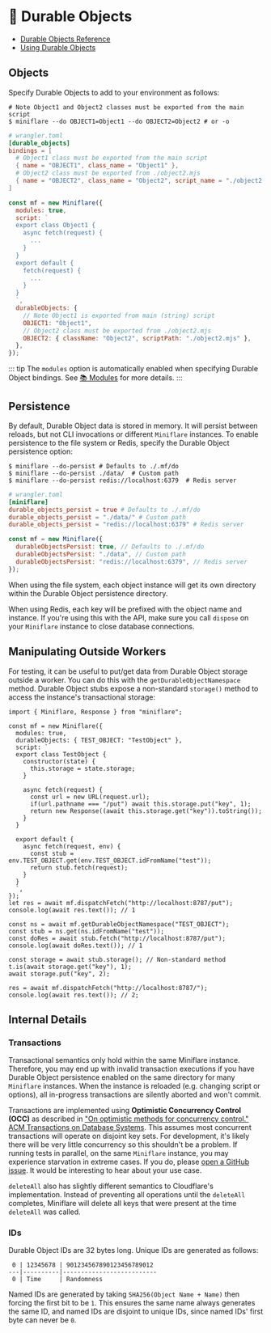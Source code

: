 # 📌 Durable Objects

- [Durable Objects Reference](https://developers.cloudflare.com/workers/runtime-apis/durable-objects)
- [Using Durable Objects](https://developers.cloudflare.com/workers/learning/using-durable-objects)

## Objects

Specify Durable Objects to add to your environment as follows:

```shell
# Note Object1 and Object2 classes must be exported from the main script
$ miniflare --do OBJECT1=Object1 --do OBJECT2=Object2 # or -o
```

```toml
# wrangler.toml
[durable_objects]
bindings = [
  # Object1 class must be exported from the main script
  { name = "OBJECT1", class_name = "Object1" },
  # Object2 class must be exported from ./object2.mjs
  { name = "OBJECT2", class_name = "Object2", script_name = "./object2.mjs" },
]
```

```js
const mf = new Miniflare({
  modules: true,
  script: `
  export class Object1 {
    async fetch(request) {
      ...
    }
  }
  export default {
    fetch(request) {
      ...
    }
  }
  `,
  durableObjects: {
    // Note Object1 is exported from main (string) script
    OBJECT1: "Object1",
    // Object2 class must be exported from ./object2.mjs
    OBJECT2: { className: "Object2", scriptPath: "./object2.mjs" },
  },
});
```

<!--prettier-ignore-start-->
::: tip
The `modules` option is automatically enabled when specifying Durable Object
bindings. See [📚 Modules](/modules.html) for more details.
:::
<!--prettier-ignore-end-->

## Persistence

By default, Durable Object data is stored in memory. It will persist between
reloads, but not CLI invocations or different `Miniflare` instances. To enable
persistence to the file system or Redis, specify the Durable Object persistence
option:

```shell
$ miniflare --do-persist # Defaults to ./.mf/do
$ miniflare --do-persist ./data/  # Custom path
$ miniflare --do-persist redis://localhost:6379  # Redis server
```

```toml
# wrangler.toml
[miniflare]
durable_objects_persist = true # Defaults to ./.mf/do
durable_objects_persist = "./data/" # Custom path
durable_objects_persist = "redis://localhost:6379" # Redis server
```

```js
const mf = new Miniflare({
  durableObjectsPersist: true, // Defaults to ./.mf/do
  durableObjectsPersist: "./data", // Custom path
  durableObjectsPersist: "redis://localhost:6379", // Redis server
});
```

When using the file system, each object instance will get its own directory
within the Durable Object persistence directory.

When using Redis, each key will be prefixed with the object name and instance.
If you're using this with the API, make sure you call `dispose` on your
`Miniflare` instance to close database connections.

## Manipulating Outside Workers

For testing, it can be useful to put/get data from Durable Object storage
outside a worker. You can do this with the `getDurableObjectNamespace` method.
Durable Object stubs expose a non-standard `storage()` method to access the
instance's transactional storage:

```js{30-37}
import { Miniflare, Response } from "miniflare";

const mf = new Miniflare({
  modules: true,
  durableObjects: { TEST_OBJECT: "TestObject" },
  script: `
  export class TestObject {
    constructor(state) {
      this.storage = state.storage;
    }

    async fetch(request) {
      const url = new URL(request.url);
      if(url.pathname === "/put") await this.storage.put("key", 1);
      return new Response((await this.storage.get("key")).toString());
    }
  }

  export default {
    async fetch(request, env) {
      const stub = env.TEST_OBJECT.get(env.TEST_OBJECT.idFromName("test"));
      return stub.fetch(request);
    }
  }
  `,
});
let res = await mf.dispatchFetch("http://localhost:8787/put");
console.log(await res.text()); // 1

const ns = await mf.getDurableObjectNamespace("TEST_OBJECT");
const stub = ns.get(ns.idFromName("test"));
const doRes = await stub.fetch("http://localhost:8787/put");
console.log(await doRes.text()); // 1

const storage = await stub.storage(); // Non-standard method
t.is(await storage.get("key"), 1);
await storage.put("key", 2);

res = await mf.dispatchFetch("http://localhost:8787/");
console.log(await res.text()); // 2;
```

## Internal Details

### Transactions

Transactional semantics only hold within the same Miniflare instance. Therefore,
you may end up with invalid transaction executions if you have Durable Object
persistence enabled on the same directory for many `Miniflare` instances. When
the instance is reloaded (e.g. changing script or options), all in-progress
transactions are silently aborted and won't commit.

Transactions are implemented using **Optimistic Concurrency Control (OCC)** as
described in
["On optimistic methods for concurrency control." ACM Transactions on Database Systems](https://dl.acm.org/doi/10.1145/319566.319567).
This assumes most concurrent transactions will operate on disjoint key sets. For
development, it's likely there will be very little concurrency so this shouldn't
be a problem. If running tests in parallel, on the same `Miniflare` instance,
you may experience starvation in extreme cases. If you do, please
[open a GitHub issue](https://github.com/cloudflare/miniflare/issues/new/choose). It
would be interesting to hear about your use case.

`deleteAll` also has slightly different semantics to Cloudflare's
implementation. Instead of preventing all operations until the `deleteAll`
completes, Miniflare will delete all keys that were present at the time
`deleteAll` was called.

### IDs

Durable Object IDs are 32 bytes long. Unique IDs are generated as follows:

```
 0 | 12345678 | 901234567890123456789012
---|----------|--------------------------
 0 | Time     | Randomness
```

Named IDs are generated by taking `SHA256(Object Name + Name)` then forcing the
first bit to be `1`. This ensures the same name always generates the same ID,
and named IDs are disjoint to unique IDs, since named IDs' first byte can never
be `0`.
